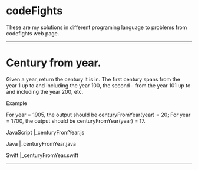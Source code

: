 # codeFights
These are my solutions in different programing language to problems from codefights web page.

-------------------------------------------------------------------------------------------------------------------------------------
# Century from year.

Given a year, return the century it is in. The first century spans from the year 1 up to and including the year 100, the second - from the year 101 up to and including the year 200, etc.

Example

For year = 1905, the output should be
centuryFromYear(year) = 20;
For year = 1700, the output should be
centuryFromYear(year) = 17.

JavaScript
 |_centuryFromYear.js

Java
 |_centuryFromYear.java

Swift
 |_centuryFromYear.swift
 
-------------------------------------------------------------------------------------------------------------------------------------


